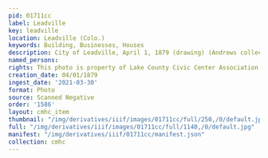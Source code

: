 ```yaml
---
pid: 01711cc
label: Leadville
key: leadville
location: Leadville (Colo.)
keywords: Building, Businesses, Houses
description: City of Leadville, April 1, 1879 (drawing) (Andrews collection)
named_persons: 
rights: This photo is property of Lake County Civic Center Association.
creation_date: 04/01/1879
ingest_date: '2021-03-30'
format: Photo
source: Scanned Negative
order: '1586'
layout: cmhc_item
thumbnail: "/img/derivatives/iiif/images/01711cc/full/250,/0/default.jpg"
full: "/img/derivatives/iiif/images/01711cc/full/1140,/0/default.jpg"
manifest: "/img/derivatives/iiif/01711cc/manifest.json"
collection: cmhc
---
```

